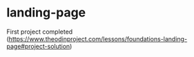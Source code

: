 # landing-page

First project completed (https://www.theodinproject.com/lessons/foundations-landing-page#project-solution)
